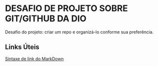 # DESAFIO DE PROJETO SOBRE GIT/GITHUB DA DIO

Desafio do projeto: criar um repo e organizá-lo conforme sua preferência.

## Links Úteis

[Sintaxe de link do MarkDown](https://www.markdownguide.org/basic-syntax/)
